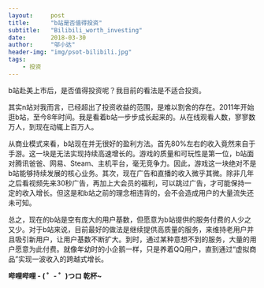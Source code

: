 ```yaml
---
layout:     post
title:      "b站是否值得投资"
subtitle:   "Bilibili_worth_investing"
date:       2018-03-30
author:     "邬小达"
header-img: "img/psot-bilibili.jpg"
tags:
    - 投资
---
```


b站赴美上市后，是否值得投资呢？我目前的看法是不适合投资。

其实n站对我而言，已经超出了投资收益的范围，是难以割舍的存在。2011年开始逛b站，至今8年时间。我是看着b站一步步成长起来的。从在线观看人数，寥寥数万人，到现在动辄上百万人。

从商业模式来看，b站现在并无很好的盈利方法。首先80%左右的收入竟然来自于手游。这一块是无法实现持续高速增长的。游戏的质量和可玩性是第一位，b站面对腾讯爸爸、网易、Steam、主机平台，毫无竞争力。因此，游戏这一块绝对不是b站能够持续发展的核心业务。其次，现在广告和直播的收入微乎其微。除非几年之后看视频先来30秒广告，再加上大会员的福利，可以跳过广告，才可能保持一定的收入增长。但这是和b站之前的理念相违背的，会不会造成用户的大量流失还未可知。

总之，现在的b站是空有庞大的用户基数，但愿意为b站提供的服务付费的人少之又少。对于b站来说，目前最好的做法是继续提供高质量的服务，来维持老用户并且吸引新用户，让用户基数不断扩大。到时，通过某种意想不到的服务，大量的用户愿意为此付费。就像年幼时的小企鹅一样，只是养着QQ用户，直到通过“虚拟商品”实现一波收入的跨越式增长。

**哔哩哔哩 - ( ゜- ゜)つロ 乾杯~**